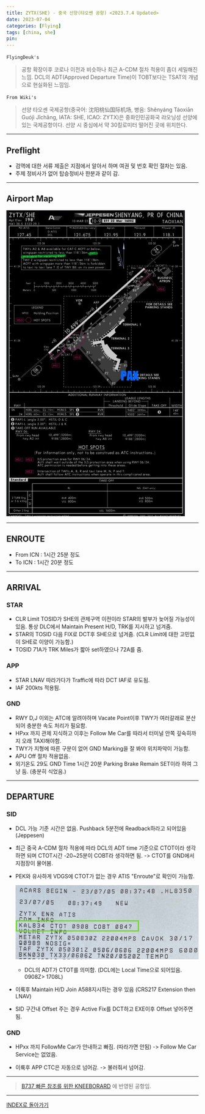 ```yaml
---
title: ZYTX(SHE) - 중국 선양(탸오쎈 공항) <2023.7.4 Updated>
date: 2023-07-04
categories: [Flying]
tags: [china, she]
pin:
---
```


`FlyingDeuk's`
> 공항 확장이후 코로나 이전과 비슷하나 최근 A-CDM 절차 적용이 좀더 세밀해진 느낌. DCL의 ADT(Approved Departure Time)이 TOBT보다는 TSAT의 개념으로 현실화된 느낌임. 

`From Wiki's`
> 선양 타오셴 국제공항(중국어: 沈阳桃仙国际机场, 병음: Shěnyáng Táoxiān Guójì Jīchǎng, IATA: SHE, ICAO: ZYTX)은 중화인민공화국 랴오닝성 선양에 있는 국제공항이다. 선양 시 중심에서 약 30킬로미터 떨어진 곳에 위치한다.

--------

## Preflight
- 검역에 대한 서류 제출은 지점에서 알아서 하며 여권 및 번호 확인 절차는 있음. 
- 주제 정비사가 없어 탑승정비사 한분과 같이 감. 

---------

## Airport Map
![she](/img/flying/airport/she_ap.jpg)

------------

## ENROUTE
- From ICN : 1시간 25분 정도
- To ICN : 1시간 20분 정도

--------

## ARRIVAL
### STAR
- CLR Limit TOSID가 SHE의 관제구역 이전이라 STAR의 발부가 늦어질 가능성이 있음. 통상 DLC에서 Maintain Present H/D, TRK를 지시하고 넘겨줌. 
- STAR의 TOSID 다음 FIX로 DCT후 SHE으로 넘겨줌. (CLR Limit에 대한 고민없이 SHE로 이양이 가능함.)
- TOSID 71A가 TRK Miles가 짧아 set하였으나 72A를 줌. 

### APP
- STAR LNAV 따라가다가 Traffic에 따라 DCT IAF로 유도됨. 
- IAF 200kts 적용됨. 


### GND
- RWY D,J 이외는 ATC에 알려야하며 Vacate Point이후 TWY가 여러갈래로 분산되어 충분한 속도 처리가 필요함. 
- HPxx 까지 관제 지식하고 이후는 Follow Me Car를 따라서 터미널 안쪽 깊숙히까지 오래 TAXI해야함. 
- TWY가 지형에 따른 구분이 없어 GND Marking을 잘 봐야 위치파악이 가능함. 
- APU Off 절차 적용없음. 
- 외기온도 29도 GND Time 1시간 20분 Parking Brake Remain SET이라 하여 그냥 둠. (충분히 식었음.)

-------

## DEPARTURE
### SID
- DCL 가능 기준 시간은 없음. Pushback 5분전에 Readback하라고 되어있음 (Jeppesen)
- 최근 중국 A-CDM 절차 적용에 따라 DCL의 ADT time 기준으로 CTOT이라 생각하면 되며 CTOT시간 -20~25분이 COBT라 생각하면 됨. -> CTOT를 GND에서 지점장이 물어봄. 
- PEK와 유사하게 VDGS에 CTOT가 없는 경우 ATIS "Enroute"로 확인이 가능함. 

    ![she](/img/flying/airport/she_info.jpg)
    - DCL의 ADT가 CTOT를 의미함. (DCL에는 Local Time으로 되어있음. 0908Z> 1708L)


- 이륙후 Maintain H/D Join A588지시하는 경우 있음 (CRS217 Extension then LNAV)
- SID 구간내 Offset 주는 경우 Active Fix를 DCT하고 EXE이후 Offset 넣어주면 됨.


### GND
- HPxx 까지 FollowMe Car가 안내하고 빠짐. (따라가면 안됨) -> Follow Me Car Service는 없었음. 

- 이륙후 APP CTC은 자동으로 넘어감. -> 불러줘서 넘어감. 




----

> [B737 빠른 참조를 위한 KNEEBORARD](/posts/B737-kneeboard/) 에 반영된 공항임. 

-------


[INDEX로 돌아가기](/posts/KoreaJapanChina/)
